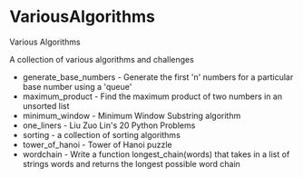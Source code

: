 # VariousAlgorithms
Various Algorithms

A collection of various algorithms and challenges

* generate_base_numbers - Generate the first 'n' numbers for a particular base number using a 'queue'
* maximum_product - Find the maximum product of two numbers in an unsorted list
* minimum_window - Minimum Window Substring algorithm
* one_liners - Liu Zuo Lin's 20 Python Problems
* sorting - a collection of sorting algorithms
* tower_of_hanoi - Tower of Hanoi puzzle
* wordchain - Write a function longest_chain(words) that takes in a list of strings words and returns the longest possible word chain
